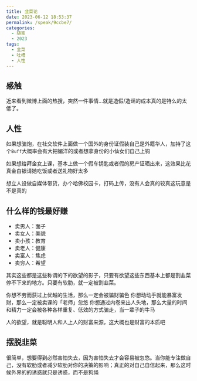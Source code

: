 ```yaml
---
title: 韭菜论
date: 2023-06-12 18:53:37
permalink: /speak/9ccbe7/
categories:
  - 随笔
  - 2023
tags:
  - 韭菜
  - 吐槽
  - 人性
---
```


## 感触

近来看到微博上面的热搜，突然一件事情...就是造假/造谣的成本真的是特么的太低了。

<!-- more -->

<InArticleAdsense
    data-ad-client="ca-pub-1725717718088510"
    data-ad-slot="7426219401">
</InArticleAdsense>

## 人性

如果想骗炮，在社交软件上面做一个国外的身份证假装自己是外籍华人，加持了这个`Buff`大概率会有大把媚洋的或者想拿身份的小仙女们自己上钩

如果想给拜金女上课，基本上做一个假车钥匙或者假的房产证晒出来，这效果比花真金白银请她吃饭或者送礼物好太多

想立人设做自媒体带货，办个哈佛校园卡，打码上传，没有人会真的较真这玩意是不是真的

## 什么样的钱最好赚

- 卖男人：面子
- 卖女人：美貌
- 卖小孩：教育
- 卖老人：健康
- 卖富人：焦虑
- 卖穷人：希望

其实这些都是这些称谓的下的欲望的影子，只要有欲望这些东西基本上都是割韭菜停不下来的地方。只要有软肋，就一定被割韭菜。

你想不劳而获过上优越的生活，那么一定会被骗财骗色
你想动动手就能暴富发财，那么一定被卖课的「老师」忽悠
你想通过内卷来出人头地，那么大量的时间和精力一定会被各种各样重复、低效的方式骗走，当一辈子的牛马

人的欲望，就是聪明人和人上人的财富来源，这大概也是财富的本质吧

## 摆脱韭菜

很简单，想要得到必然害怕失去，因为害怕失去才会容易被忽悠。当你能专注做自己，没有软肋或者减少软肋对你的决策的影响；真正的对自己自信起来，那么这时候外界的的诱惑就只是诱惑，而不是狗绳

